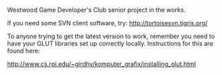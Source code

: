 Westwood Game Developer's Club senior project in the works.

If you need some SVN client software, try:
http://tortoisesvn.tigris.org/

To anyone trying to get the latest version to work, remember you need to have your GLUT libraries set up correctly locally. Instructions for this are found here:

http://www.cs.rpi.edu/~girdhy/komputer_grafix/installing_glut.html